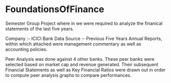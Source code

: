 # FoundationsOfFinance
Semester Group Project where in we were required to analyze the finanical statements of the last five years. 

Company :- ICICI Bank
Data Source :- Previous Five Years Annual Reports, within which attached were management commentary as well as accounting policies. 

Peer Analysis was done against 4 other banks. These peer banks were selected based on market cap and revenue generated. 
Their subsequent Financial Statements as well as Key Financial Ratios were drawn out in order to compute peer analysis graphs to compare performances. 
